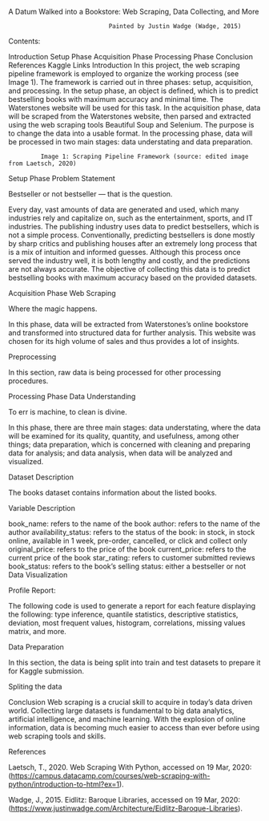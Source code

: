 A Datum Walked into a Bookstore:
Web Scraping, Data Collecting, and More


                                Painted by Justin Wadge (Wadge, 2015)
Contents:

Introduction
Setup Phase
Acquisition Phase
Processing Phase
Conclusion
References
Kaggle Links
Introduction
In this project, the web scraping pipeline framework is employed to organize the working process (see Image 1). The framework is carried out in three phases: setup, acquisition, and processing. In the setup phase, an object is defined, which is to predict bestselling books with maximum accuracy and minimal time. The Waterstones website will be used for this task. In the acquisition phase, data will be scraped from the Waterstones website, then parsed and extracted using the web scraping tools Beautiful Soup and Selenium. The purpose is to change the data into a usable format. In the processing phase, data will be processed in two main stages: data understating and data preparation.



             Image 1: Scraping Pipeline Framework (source: edited image from Laetsch, 2020)
Setup Phase
Problem Statement

Bestseller or not bestseller — that is the question.


Every day, vast amounts of data are generated and used, which many industries rely and capitalize on, such as the entertainment, sports, and IT industries. The publishing industry uses data to predict bestsellers, which is not a simple process. Conventionally, predicting bestsellers is done mostly by sharp critics and publishing houses after an extremely long process that is a mix of intuition and informed guesses. Although this process once served the industry well, it is both lengthy and costly, and the predictions are not always accurate. The objective of collecting this data is to predict bestselling books with maximum accuracy based on the provided datasets.

Acquisition Phase
Web Scraping

Where the magic happens.


In this phase, data will be extracted from Waterstones’s online bookstore and transformed into structured data for further analysis. This website was chosen for its high volume of sales and thus provides a lot of insights.

Preprocessing

In this section, raw data is being processed for other processing procedures.

Processing Phase
Data Understanding

To err is machine, to clean is divine.


In this phase, there are three main stages: data understating, where the data will be examined for its quality, quantity, and usefulness, among other things; data preparation, which is concerned with cleaning and preparing data for analysis; and data analysis, when data will be analyzed and visualized.

Dataset Description

The books dataset contains information about the listed books.

Variable Description

book_name: refers to the name of the book
author: refers to the name of the author
availability_status: refers to the status of the book: in stock, in stock online, available in 1 week, pre-order, cancelled, or click and collect only
original_price: refers to the price of the book
current_price: refers to the current price of the book
star_rating: refers to customer submitted reviews
book_status: refers to the book’s selling status: either a bestseller or not
Data Visualization

Profile Report:

The following code is used to generate a report for each feature displaying the following: type inference, quantile statistics, descriptive statistics, deviation, most frequent values, histogram, correlations, missing values matrix, and more.

Data Preparation

In this section, the data is being split into train and test datasets to prepare it for Kaggle submission.

Spliting the data

Conclusion
Web scraping is a crucial skill to acquire in today’s data driven world. Collecting large datasets is fundamental to big data analytics, artificial intelligence, and machine learning. With the explosion of online information, data is becoming much easier to access than ever before using web scraping tools and skills.

References

Laetsch, T., 2020. Web Scraping With Python, accessed on 19 Mar, 2020:(https://campus.datacamp.com/courses/web-scraping-with-python/introduction-to-html?ex=1).

Wadge, J., 2015. Eidlitz: Baroque Libraries, accessed on 19 Mar, 2020:(https://www.justinwadge.com/Architecture/Eidlitz-Baroque-Libraries).
